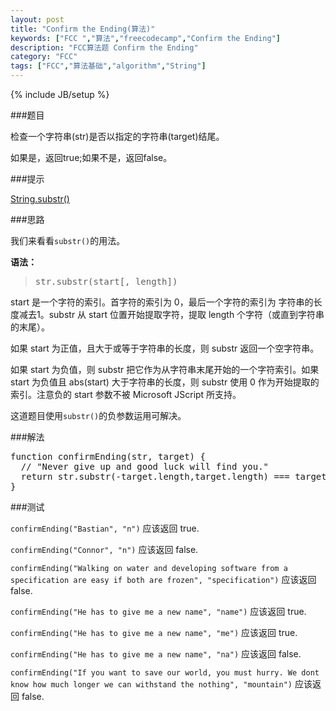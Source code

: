 ```yaml
---
layout: post
title: "Confirm the Ending(算法)"
keywords: ["FCC ","算法","freecodecamp","Confirm the Ending"]
description: "FCC算法题 Confirm the Ending"
category: "FCC"
tags: ["FCC","算法基础","algorithm","String"]
---
```

{% include JB/setup %}

###题目

检查一个字符串(str)是否以指定的字符串(target)结尾。

如果是，返回true;如果不是，返回false。

###提示

[String.substr()](https://developer.mozilla.org/zh-CN/docs/Web/JavaScript/Reference/Global_Objects/String/substr)

###思路

我们来看看`substr()`的用法。

**语法：**

><pre>str.substr(start[, length])</pre>

start 是一个字符的索引。首字符的索引为 0，最后一个字符的索引为 字符串的长度减去1。substr 从 start 位置开始提取字符，提取 length 个字符（或直到字符串的末尾）。

如果 start 为正值，且大于或等于字符串的长度，则 substr 返回一个空字符串。

如果 start 为负值，则 substr 把它作为从字符串末尾开始的一个字符索引。如果 start 为负值且 abs(start) 大于字符串的长度，则 substr 使用 0 作为开始提取的索引。注意负的 start 参数不被 Microsoft JScript 所支持。

这道题目使用`substr()`的负参数运用可解决。

###解法

<pre>
function confirmEnding(str, target) {
  // "Never give up and good luck will find you."
  return str.substr(-target.length,target.length) === target;
}
</pre>

###测试

`confirmEnding("Bastian", "n")` 应该返回 true.

`confirmEnding("Connor", "n")` 应该返回 false.

`confirmEnding("Walking on water and developing software from a specification are easy if both are frozen", "specification")` 应该返回 false.

`confirmEnding("He has to give me a new name", "name")` 应该返回 true.

`confirmEnding("He has to give me a new name", "me")` 应该返回 true.

`confirmEnding("He has to give me a new name", "na")` 应该返回 false.

`confirmEnding("If you want to save our world, you must hurry. We dont know how much longer we can withstand the nothing", "mountain")` 应该返回 false.